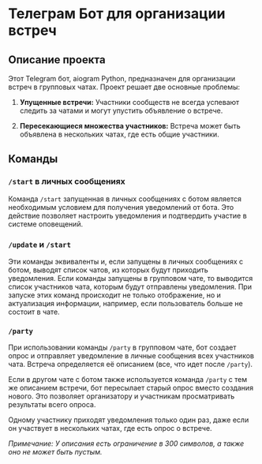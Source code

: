 # Телеграм Бот для организации встреч

## Описание проекта

Этот Telegram бот, aiogram Python, предназначен для организации встреч в групповых чатах. Проект решает две основные проблемы:

1. **Упущенные встречи:** Участники сообществ не всегда успевают следить за чатами и могут упустить объявление о встрече.

2. **Пересекающиеся множества участников:** Встреча может быть объявлена в нескольких чатах, где есть общие участники.

## Команды

### `/start` в личных сообщениях

Команда `/start` запущенная в личных сообщениях с ботом является необходимым условием для получения уведомлений от бота. Это действие позволяет настроить уведомления и подтвердить участие в системе оповещений.

### `/update` и `/start`

Эти команды эквиваленты и, если запущены в личных сообщениях с ботом, выводят список чатов, из которых будут приходить уведомления. Если команды запущены в групповом чате, то выводится список участников чата, которым будут отправлены уведомления. При запуске этих команд происходит не только отображение, но и актуализация информации, например, если пользователь больше не состоит в чате.

### `/party`

При использовании команды `/party` в групповом чате, бот создает опрос и отправляет уведомление в личные сообщения всех участников чата. Встреча определяется её описанием (все, что идет после `/party`).

Если в другом чате с ботом также используется команда `/party` с тем же описанием встречи, бот пересылает старый опрос вместо создания нового. Это позволяет организатору и участникам просматривать результаты всего опроса.

Одному участнику приходят уведомления только один раз, даже если он участвует в нескольких чатах, где есть опрос о встрече.

*Примечание: У описания есть ограничение в 300 символов, а также оно не может быть пустым.*

